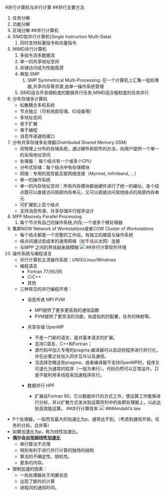 #并行计算机与并行计算
##并行主要方法
1. 任务分解
2. 功能分解
3. 区域分解
##并行计算机
1. SIMD型并行计算机(Single Instruction Multi-Data)
	1. 同时支持标量指令和向量指令
2. MIMD并行计算机
	1. 多指令流多数据流
	2. 单一的共享地址空间
	3. 存储访问成为性能瓶颈
	4. 典型:SMP
		1. SMP Symmetrical Multi-Processing: 在一个计算机上汇集一组处理器,共享内存等资源,由单一操作系统管理
	5. SIMD适合开发细粒度的数据并行任务,MIMD适合粗粒度的任务并行
3. 分布存储多计算机
	- 松散耦合多机系统
	- 节点独立（可有局部存储、IO设备等）
	- 多地址空间
	- 易于扩展
	- 难于编程
	- 消息传递通信接口
4. 分布共享存储多处理器(Distributed Shared Memory DSM)
	- 将物理上分布的存储系统，通过硬件和软件的办法，向用户提供一个单一的全局地址空间
	- 处理器： 每个结点有一个或多个CPU
	- 分布式存储：每个结点中有存储模块
	- 网络：专用的高性能互联网络连接（Myrinet, Infiniband, …）
	- 单一的操作系统
	- 单一的内存地址空间：所有内存模块都由硬件进行了统一的编址，各个结点既可以直接访问局部内存单元，又可以直接访问其他结点的局部内存单元
	- 可扩展到上百个结点
	- 支持消息传递、共享存储并行程序设计
5. MPP Masively Parallel Processing
	1. 每个节点有自己的操作系统,内存,一个或多个微处理器
6. 集群NOW Network of Workstations或者COW Cluster of Workstations
	- 每个结点都是一个完整的工作站，有独立的硬盘与操作系统
	- 结点间通过低成本的通用网络（如千兆以太网）连接
	- 与MPP 之间的界线越来越模糊
![](http://i.imgur.com/n82Jafm.png)
##并行计算软件环境
1. 操作系统与编程语言
	- 并行计算机主流操作系统：UNIX/Linux/Windows
	- 编程语言
		- Fortran 77/90/95
		- C/C++
		- 其他
	- 三种常见的并行编程环境：
		- 消息传递  MPI PVM
			- MPI提供了更多更高效的通信函数
			- PVM提供了更灵活的功能，如虚拟机的配置，任务的映射等。

		- 共享存储  OpenMP
			- 不是一门新的语言，是对基本语言的扩展。
			- 支持C语言、C++和Fortran；
			- 源代码中加入专用的pragma,编译器可以自动将程序进行并行化，并在必要之处加入同步互斥以及通信。
			- 当选择忽略这些pragma，或者编译器不支持OpenMP时，程序又可退化为通常的程序（一般为串行），代码仍然可以正常运作，只是不能利用多线程来加速程序执行。    
		- 数据并行  HPF
			- 扩展自Fortran 90，它以数据并行的方式工作，使运算工作能够进行分拆，并以扩散方式发派到运算阵列中的各颗处理器上，以此达到高效能运算。
##并行计算效率
![](http://i.imgur.com/pYMSjOO.png)
###Amdahl’s law
- P个处理器，一般而言最大的加速比为p。通常达不到。（考虑到通信开销，任务的分拆，合并等）
- 如果加速比为p，称为线性加速比。
- <b>偶尔会出现超线性加速比</b>
	- 串行算法不合理
	-   特别有利于进行并行计算的独特的结构
	-   算法的不确定性。随机性。
	-   更多的内存。
- 限制加速的因素：
	- 一些处理器处于闲置状态
	- 出现了额外的计算
	- 进程间的通信时间。


